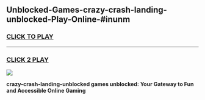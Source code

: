 
## Unblocked-Games-crazy-crash-landing-unblocked-Play-Online-#inunm
<h3>
<a href="https://premium.freeplayer.one?title=crazy-crash-landing-unblocked&ref=24F">CLICK TO PLAY</a></h3>
<hr>

<h3>
<a href="https://premium.freeplayer.one?title=crazy-crash-landing-unblocked&ref=24F">CLICK 2 PLAY</a>
  
</h3>

<a href="https://premium.freeplayer.one?title=crazy-crash-landing-unblocked&ref=24F/"><img src="https://clearcache.store/games.png"></a>


**crazy-crash-landing-unblocked games unblocked: Your Gateway to Fun and Accessible Online Gaming**
